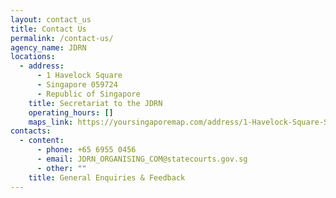 ```yaml
---
layout: contact_us
title: Contact Us
permalink: /contact-us/
agency_name: JDRN
locations:
  - address:
      - 1 Havelock Square
      - Singapore 059724
      - Republic of Singapore
    title: Secretariat to the JDRN
    operating_hours: []
    maps_link: https://yoursingaporemap.com/address/1-Havelock-Square-Singapore-059724
contacts:
  - content:
      - phone: +65 6955 0456
      - email: JDRN_ORGANISING_COM@statecourts.gov.sg
      - other: ""
    title: General Enquiries & Feedback
---
```


